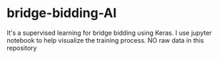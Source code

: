 # bridge-bidding-AI

It's a supervised learning for bridge bidding using Keras.
I use jupyter notebook to help visualize the training process.
NO raw data in this repository
